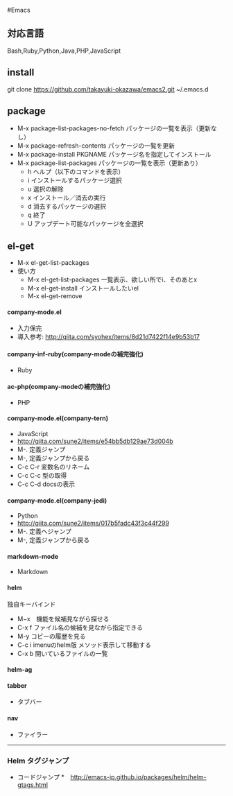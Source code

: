 #Emacs

## 対応言語
Bash,Ruby,Python,Java,PHP,JavaScript

## install
git clone https://github.com/takayuki-okazawa/emacs2.git ~/.emacs.d

## package
* M-x package-list-packages-no-fetch	パッケージの一覧を表示（更新なし）
* M-x package-refresh-contents	パッケージの一覧を更新
* M-x package-install PKGNAME	パッケージ名を指定してインストール
* M-x package-list-packages	パッケージの一覧を表示（更新あり）
  * h	ヘルプ（以下のコマンドを表示）
  * i	インストールするパッケージ選択
  * u	選択の解除
  * x	インストール／消去の実行
  * d	消去するパッケージの選択
  * q	終了
  * U	アップデート可能なパッケージを全選択

## el-get
* M-x el-get-list-packages
* 使い方
  * M-x el-get-list-packages 一覧表示、欲しい所でi、そのあとx
  * M-x el-get-install インストールしたいel
  * M-x el-get-remove

#### company-mode.el
* 入力保完
* 導入参考: http://qiita.com/syohex/items/8d21d7422f14e9b53b17

#### company-inf-ruby(company-modeの補完強化)
* Ruby

#### ac-php(company-modeの補完強化)
* PHP

#### company-mode.el(company-tern)
* JavaScript
* http://qiita.com/sune2/items/e54bb5db129ae73d004b
* M-. 定義ジャンプ
* M-, 定義ジャンプから戻る
* C-c C-r 変数名のリネーム
* C-c C-c 型の取得
* C-c C-d docsの表示

#### company-mode.el(company-jedi)
* Python
* http://qiita.com/sune2/items/017b5fadc43f3c44f299
* M-. 定義へジャンプ
* M-, 定義ジャンプから戻る

#### markdown-mode
* Markdown

#### helm
独自キーバインド
* M−x　機能を候補見ながら探せる
* C-x f  ファイル名の候補を見ながら指定できる
* M-y コピーの履歴を見る
* C-c i imenuのhelm版 メソッド表示して移動する
* C-x b 開いているファイルの一覧

#### helm-ag

#### tabber
* タブバー

#### nav
* ファイラー


------
### Helm タグジャンプ
* コードジャンプ
*　http://emacs-jp.github.io/packages/helm/helm-gtags.html
